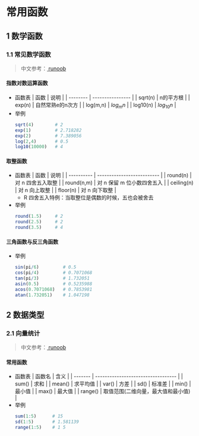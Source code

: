 <link rel=stylesheet href=style.css>

<h1> 常用函数 </h1>
<h2> 1 数学函数 </h2>
<h3> 1.1 常见数学函数 </h3>

> 中文参考：<a href=https://www.runoob.com/r/r-basic-operators.html> runoob </a>

<h4> 指数对数运算函数 </h4>
  
  - 函数表
    | 函数     | 说明             |
    | -------- | ---------------- |
    | sqrt(n)  | n的平方根        |
    | exp(n)   | 自然常熟e的n次方 |
    | log(m,n) | $log_{m}n$       |
    | log10(n) | $log_{10}n$      |
  - 举例
    ```R
    sqrt(4)        # 2
    exp(1)         # 2.718282
    exp(2)         # 7.389056
    log(2,4)       # 0.5
    log10(10000)   # 4
    ```

<h4> 取整函数 </h4>
  
  - 函数表
    | 函数       | 说明                       |
    | ---------- | -------------------------- |
    | round(n)   | 对 n 四舍五入取整          |
    | round(n,m) | 对 n 保留 m 位小数四舍五入 |
    | ceiling(n) | 对 n 向上取整              |
    | floor(n)   | 对 n 向下取整              |
    - R 四舍五入特例：当取整位是偶数的时候，五也会被舍去
  - 举例
    ```R
    round(1.5)     # 2
    round(2.5)     # 2
    round(3.5)     # 4
    ```

<h4> 三角函数与反三角函数 </h4>

  - 举例
    ```R
    sin(pi/6)         # 0.5
    cos(pi/4)         # 0.7071068
    tan(pi/3)         # 1.732051
    asin(0.5)         # 0.5235988
    acos(0.7071068)   # 0.7853981
    atan(1.732051)    # 1.047198
    ```

<h2> 2 数据类型 </h2>
<h3> 2.1 向量统计 </h3>

> 中文参考：<a href=https://www.runoob.com/r/r-data-types.html> runoob </a>

<h4> 常用函数 </h4>

  - 函数表
    | 函数名  | 含义                               |
    | ------- | ---------------------------------- |
    | sum()   | 求和                               |
    | mean()  | 求平均值                           |
    | var()   | 方差                               |
    | sd()    | 标准差                             |
    | min()   | 最小值                             |
    | max()   | 最大值                             |
    | range() | 取值范围(二维向量，最大值和最小值) |
  - 举例
    ```R
    sum(1:5)      # 15
    sd(1:5)       # 1.581139
    range(1:5)    # 1 5
    ```